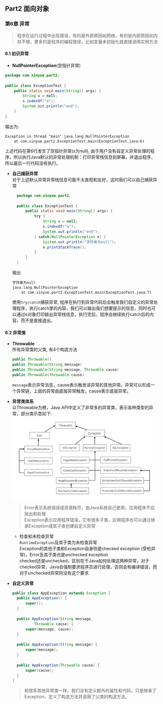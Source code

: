 ## Part2 面向对象

### 第6章 异常
> 程序在运行过程中出现错误，有的是外部原因如网络，有的是内部原因如内存不够，更多的是程序的编程错误，比如变量未初始化就直接调用实例方法

#### 6.1 初识异常
* **NullPointerException**(空指针异常)
```java
package com.xinyue.part2;

public class ExceptionTest {
    public static void main(String[] args) {
        String s = null;
        s.indexOf("a");
        System.out.println("end");
    }
}
```
输出为:
```
Exception in thread "main" java.lang.NullPointerException
	at com.xinyue.part2.ExceptionTest.main(ExceptionTest.java:6)
```
上述代码在第6行发生了空指针异常(s为null), 由于用户没有自定义异常处理的程序，所以执行Java默认的异常处理机制：打印异常栈信息到屏幕，并退出程序，所以最后一行代码没有执行。

* **自己捕获异常** <br>
  对于上述默认异常异常栈信息可能不太直观和友好，这时我们可以自己捕获异常
  ```java
    package com.xinyue.part2;

    public class ExceptionTest {
        public static void main(String[] args) {
            try {
                String s = null;
                s.indexOf("a");
                System.out.println("end");
            } catch(NullPointerException e) {
                System.out.println("字符串为null");
                e.printStackTrace();
            }
        }
    }
    ```
    输出
    ```
    字符串为null
    java.lang.NullPointerException
        at com.xinyue.part2.ExceptionTest.main(ExceptionTest.java:7)
    ```
  使用`try/catch`捕获异常, 程序在执行到异常代码后会触发我们自定义的异常处理程序，执行catch里的内容，我们可以输出我们想要提示的信息，同时也可以通过e对象打印输出异常栈信息，执行完后，程序会继续执行catch后的内容，而不是直接退出。

#### 6.2 异常类
* **Throwable** <br>
  所有异常类的父类, 有4个构造方法
  ```java
  public Throwable()
  public Throwable(String message)
  public Throwable(String message, Throwable cause)
  public Throwable(Throwable cause) 
  ```
  `message`表示异常消息，cause表示触发该异常的其他异常。异常可以形成一个异常链，上层的异常由底层异常触发，cause表示底层异常。

* **异常类体系** <br>
  以Throwable为根，Java API中定义了非常多的异常类，表示各种类型的异常，部分类示意如下:<br>
  <img src="002.png" style="zoom: 80%">
  <br>
  >Error表示系统错误或资源耗尽，由Java系统自己使用，应用程序不应抛出和处理<br>
  Exception表示应用程序错误，它有很多子类，应用程序也可以通过继承Exception或其子类创建自定义异常

  * 检查和未检查异常 <br>
    `RuntimeException`及其子类为未检查异常 <br>
    Exception的其他子类和Exception自身则是checked exception (受检异常)，Error及其子类也是unchecked exception <br>
    checked还是unchecked，区别在于Java如何处理这两种异常，对于checked异常，Java会强制要求程序员进行处理，否则会有编译错误，而对于unchecked异常则没有这个要求.

* **自定义异常**
  ```java
  public class AppException extends Exception {
    public AppException() {
        super();
    }

    public AppException(String message,
            Throwable cause) {
        super(message, cause);
    }

    public AppException(String message) {
        super(message);
    }

    public AppException(Throwable cause) {
        super(cause);
    }
  }
  ```
  >和很多其他异常类一样，我们没有定义额外的属性和代码，只是继承了Exception，定义了构造方法并调用了父类的构造方法。

  
